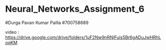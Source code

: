 # Neural_Networks_Assignment_6

#Durga Pavan Kumar Pailla
#700758689

video : https://drive.google.com/drive/folders/1uF2Nw9nRNlFuis5Br6gADuJwHRhLoqKM
